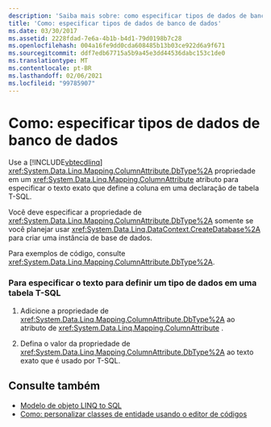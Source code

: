 ```yaml
---
description: 'Saiba mais sobre: como especificar tipos de dados de banco de dado'
title: 'Como: especificar tipos de dados de banco de dados'
ms.date: 03/30/2017
ms.assetid: 2228fdad-7e6a-4b1b-b4d1-79d0198b7c28
ms.openlocfilehash: 004a16fe9dd0cda608485b13b03ce922d6a9f671
ms.sourcegitcommit: ddf7edb67715a5b9a45e3dd44536dabc153c1de0
ms.translationtype: MT
ms.contentlocale: pt-BR
ms.lasthandoff: 02/06/2021
ms.locfileid: "99785907"
---
```

# <a name="how-to-specify-database-data-types"></a>Como: especificar tipos de dados de banco de dados

Use a [!INCLUDE[vbtecdlinq](../../../../../../includes/vbtecdlinq-md.md)] <xref:System.Data.Linq.Mapping.ColumnAttribute.DbType%2A> propriedade em um <xref:System.Data.Linq.Mapping.ColumnAttribute> atributo para especificar o texto exato que define a coluna em uma declaração de tabela T-SQL.  
  
 Você deve especificar a propriedade de <xref:System.Data.Linq.Mapping.ColumnAttribute.DbType%2A> somente se você planejar usar <xref:System.Data.Linq.DataContext.CreateDatabase%2A> para criar uma instância de base de dados.  
  
 Para exemplos de código, consulte <xref:System.Data.Linq.Mapping.ColumnAttribute.DbType%2A>.  
  
### <a name="to-specify-text-to-define-a-data-type-in-a-t-sql-table"></a>Para especificar o texto para definir um tipo de dados em uma tabela T-SQL  
  
1. Adicione a propriedade de <xref:System.Data.Linq.Mapping.ColumnAttribute.DbType%2A> ao atributo de <xref:System.Data.Linq.Mapping.ColumnAttribute> .  
  
2. Defina o valor da propriedade de <xref:System.Data.Linq.Mapping.ColumnAttribute.DbType%2A> ao texto exato que é usado por T-SQL.  
  
## <a name="see-also"></a>Consulte também

- [Modelo de objeto LINQ to SQL](the-linq-to-sql-object-model.md)
- [Como: personalizar classes de entidade usando o editor de códigos](how-to-customize-entity-classes-by-using-the-code-editor.md)
